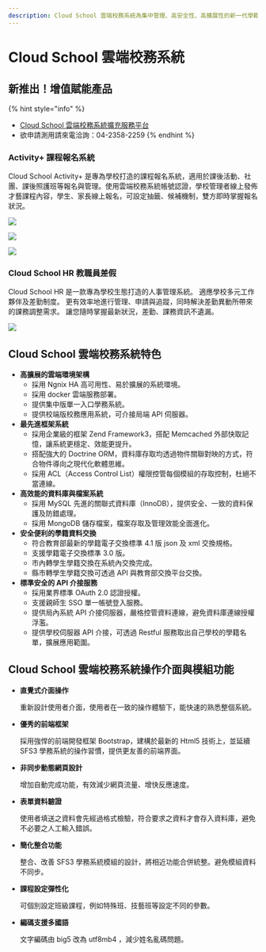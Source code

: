 ```yaml
---
description: Cloud School 雲端校務系統為集中管理、高安全性、高擴展性的新一代學籍管理系統
---
```


# Cloud School 雲端校務系統

## 新推出！增值賦能產品

{% hint style="info" %}
* [Cloud School 雲端校務系統擴充服務平台](https://lihi1.com/Sm0PM)
* 欲申請測用請來電洽詢：04-2358-2259
{% endhint %}

### Activity+ 課程報名系統

Cloud School Activity+ 是專為學校打造的課程報名系統，適用於課後活動、社團、課後照護班等報名與管理。使用雲端校務系統帳號認證，學校管理者線上發佈才藝課程內容，學生、家長線上報名，可設定抽籤、候補機制，雙方即時掌握報名狀況。

![](.gitbook/assets/cai-yi-bao-ming-01.png)

![](.gitbook/assets/cai-yi-bao-ming-02.png)

![](.gitbook/assets/cai-yi-bao-ming-03%20%281%29.png)

### Cloud School HR 教職員差假

Cloud School HR 是一款專為學校生態打造的人事管理系統。 適應學校多元工作夥伴及差勤制度。 更有效率地進行管理、申請與追蹤，同時解決差勤異動所帶來的課務調整需求。 讓您隨時掌握最新狀況，差勤、課務資訊不遺漏。

![](.gitbook/assets/fang-an-jia-ge-feature.png)

## Cloud School 雲端校務系統特色

* **高擴展的雲端環境架構**
  * 採用 Ngnix HA 高可用性、易於擴展的系統環境。
  * 採用 docker 雲端服務部署。
  * 提供集中版單一入口學務系統。
  * 提供校端版校務應用系統，可介接局端 API 伺服器。
* **最先進框架系統**
  * 採用企業級的框架 Zend Framework3，搭配 Memcached 外部快取記憶，讓系統更穩定、效能更提升。
  * 搭配強大的 Doctrine ORM，資料庫存取均透過物件關聯對映的方式，符合物件導向之現代化軟體思維。
  * 採用 ACL（Access Control List）權限控管每個模組的存取控制，杜絕不當連線。
* **高效能的資料庫與檔案系統**
  * 採用 MySQL 先進的關聯式資料庫（InnoDB），提供安全、一致的資料保護及防錯處理。
  * 採用 MongoDB 儲存檔案，檔案存取及管理效能全面進化。
* **安全便利的學籍資料交換**
  * 符合教育部最新的學籍電子交換標準 4.1 版 json 及 xml 交換規格。
  * 支援學籍電子交換標準 3.0 版。
  * 市內轉學生學籍交換在系統內交換完成。
  * 縣市轉學生學籍交換可透過 API 與教育部交換平台交換。
* **標準安全的 API 介接服務**
  * 採用業界標準 OAuth 2.0 認證授權。
  * 支援親師生 SSO 單一帳號登入服務。
  * 提供局內系統 API 介接伺服器，嚴格控管資料連線，避免資料庫連線授權浮濫。
  * 提供學校伺服器 API 介接，可透過 Restful 服務取出自己學校的學籍名單，擴展應用範圍。

## Cloud School 雲端校務系統操作介面與模組功能

* **直覺式介面操作**

  重新設計使用者介面，使用者在一致的操作體驗下，能快速的熟悉整個系統。

* **優秀的前端框架**

  採用強悍的前端開發框架 Bootstrap，建構於最新的 Html5 技術上，並延續 SFS3 學務系統的操作習慣，提供更友善的前端界面。

* **非同步動態網頁設計**

  增加自動完成功能，有效減少網頁流量、增快反應速度。

* **表單資料驗證**

  使用者填送之資料會先經過格式檢驗，符合要求之資料才會存入資料庫，避免不必要之人工輸入錯誤。

* **簡化整合功能**

  整合、改善 SFS3 學務系統模組的設計，將相近功能合併統整。避免模組資料不同步。

* **課程設定彈性化**

  可個別設定班級課程，例如特殊班、技藝班等設定不同的參數。

* **編碼支援多國語**

  文字編碼由 big5 改為 utf8mb4 ，減少姓名亂碼問題。

